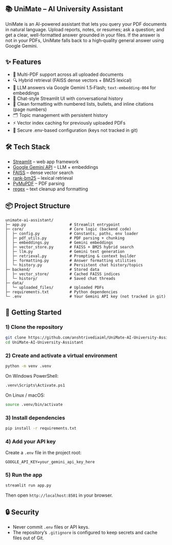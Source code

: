 ## 📚 UniMate – AI University Assistant

UniMate is an AI-powered assistant that lets you query your PDF documents in natural language. Upload reports, notes, or resumes; ask a question; and get a clear, well-formatted answer grounded in your files. If the answer is not in your PDFs, UniMate falls back to a high‑quality general answer using Google Gemini.

## ✨ Features

- 📂 Multi-PDF support across all uploaded documents
- 🔍 Hybrid retrieval (FAISS dense vectors + BM25 lexical)
- 🧠 LLM answers via Google Gemini 1.5‑Flash; `text-embedding-004` for embeddings
- 💬 Chat-style Streamlit UI with conversational history
- 📝 Clean formatting with numbered lists, bullets, and inline citations (page numbers)
- 🗂 Topic management with persistent history
- ⚡ Vector index caching for previously uploaded PDFs
- 🔐 Secure .env-based configuration (keys not tracked in git)

## 🛠️ Tech Stack

- [Streamlit](https://streamlit.io/) – web app framework
- [Google Gemini API](https://ai.google.dev/) – LLM + embeddings
- [FAISS](https://github.com/facebookresearch/faiss) – dense vector search
- [rank-bm25](https://pypi.org/project/rank-bm25/) – lexical retrieval
- [PyMuPDF](https://pymupdf.readthedocs.io/) – PDF parsing
- [regex](https://pypi.org/project/regex/) – text cleanup and formatting

## 📦 Project Structure

```
unimate-ai-assistant/
├─ app.py                   # Streamlit entrypoint
├─ core/                    # Core logic (backend code)
│  ├─ config.py             # Constants, paths, env loader
│  ├─ pdf_utils.py          # PDF parsing + chunking
│  ├─ embeddings.py         # Gemini embeddings
│  ├─ vector_store.py       # FAISS + BM25 hybrid search
│  ├─ llm.py                # Gemini text generation
│  ├─ retrieval.py          # Prompting & context builder
│  ├─ formatting.py         # Answer formatting utilities
│  └─ history.py            # Persistent chat history/topics
├─ backend/                 # Stored data
│  ├─ vector_store/         # Cached FAISS indices
│  └─ history/              # Saved chat threads
├─ data/
│  └─ uploaded_files/       # Uploaded PDFs
├─ requirements.txt         # Python dependencies
└─ .env                     # Your Gemini API key (not tracked in git)
```

## 🚀 Getting Started

### 1) Clone the repository

```bash
git clone https://github.com/anshtrivediaiml/UniMate-AI-University-Assistant.git
cd UniMate-AI-University-Assistant
```

### 2) Create and activate a virtual environment

```bash
python -m venv .venv
```

On Windows PowerShell:

```bash
.venv\Scripts\Activate.ps1
```

On Linux / macOS:

```bash
source .venv/bin/activate
```

### 3) Install dependencies

```bash
pip install -r requirements.txt
```

### 4) Add your API key

Create a `.env` file in the project root:

```env
GOOGLE_API_KEY=your_gemini_api_key_here
```

### 5) Run the app

```bash
streamlit run app.py
```

Then open `http://localhost:8501` in your browser.

## 🔒 Security

- Never commit `.env` files or API keys.
- The repository’s `.gitignore` is configured to keep secrets and cache files out of Git.
